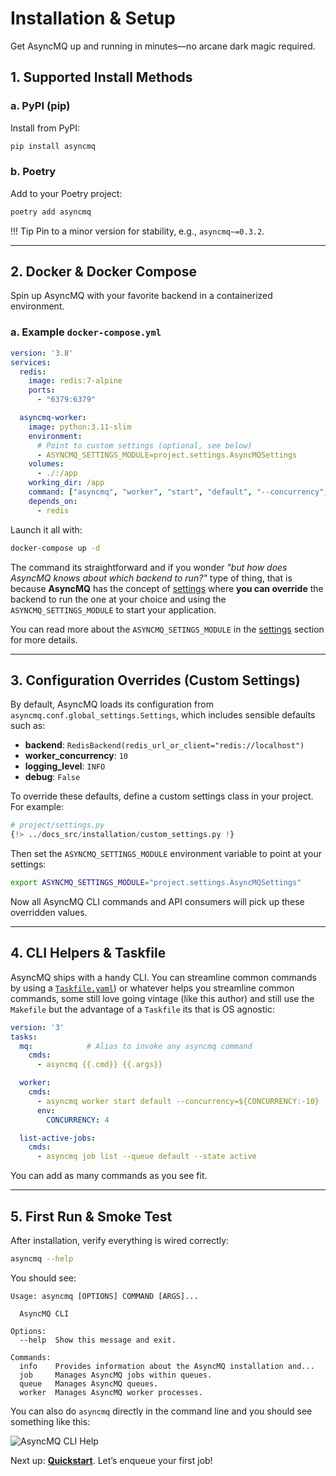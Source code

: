 # Installation & Setup

Get AsyncMQ up and running in minutes—no arcane dark magic required.

## 1. Supported Install Methods

### a. PyPI (pip)

Install from PyPI:

```bash
pip install asyncmq
```

### b. Poetry

Add to your Poetry project:

```bash
poetry add asyncmq
```

!!! Tip
    Pin to a minor version for stability, e.g., `asyncmq~=0.3.2`.

---

## 2. Docker & Docker Compose

Spin up AsyncMQ with your favorite backend in a containerized environment.

### a. Example `docker-compose.yml`

```yaml
version: '3.8'
services:
  redis:
    image: redis:7-alpine
    ports:
      - "6379:6379"

  asyncmq-worker:
    image: python:3.11-slim
    environment:
      # Point to custom settings (optional, see below)
      - ASYNCMQ_SETTINGS_MODULE=project.settings.AsyncMQSettings
    volumes:
      - ./:/app
    working_dir: /app
    command: ["asyncmq", "worker", "start", "default", "--concurrency", "4"]
    depends_on:
      - redis
```

Launch it all with:

```bash
docker-compose up -d
```

The command its straightforward and if you wonder *"but how does AsyncMQ knows about which backend to run?"* type of thing,
that is because **AsyncMQ** has the concept of [settings](features/settings.md) where **you can override** the backend to run
the one at your choice and using the `ASYNCMQ_SETTINGS_MODULE` to start your application.

You can read more about the `ASYNCMQ_SETINGS_MODULE` in the [settings](features/settings.md) section for more details.

---

## 3. Configuration Overrides (Custom Settings)

By default, AsyncMQ loads its configuration from `asyncmq.conf.global_settings.Settings`, which includes sensible defaults such as:

* **backend**: `RedisBackend(redis_url_or_client="redis://localhost")`
* **worker_concurrency**: `10`
* **logging_level**: `INFO`
* **debug**: `False`

To override these defaults, define a custom settings class in your project. For example:

```python
# project/settings.py
{!> ../docs_src/installation/custom_settings.py !}
```

Then set the `ASYNCMQ_SETTINGS_MODULE` environment variable to point at your settings:

```bash
export ASYNCMQ_SETTINGS_MODULE="project.settings.AsyncMQSettings"
```

Now all AsyncMQ CLI commands and API consumers will pick up these overridden values.

---

## 4. CLI Helpers & Taskfile

AsyncMQ ships with a handy CLI. You can streamline common commands by using a [`Taskfile.yaml`](https://taskfile.dev/))
or whatever helps you streamline common commands, some still love going vintage (like this author) and still use the `Makefile`
but the advantage of a `Taskfile` its that is OS agnostic:

```yaml
version: '3'
tasks:
  mq:            # Alias to invoke any asyncmq command
    cmds:
      - asyncmq {{.cmd}} {{.args}}

  worker:
    cmds:
      - asyncmq worker start default --concurrency=${CONCURRENCY:-10}
      env:
        CONCURRENCY: 4

  list-active-jobs:
    cmds:
      - asyncmq job list --queue default --state active
```

You can add as many commands as you see fit.

---

## 5. First Run & Smoke Test

After installation, verify everything is wired correctly:

```bash
asyncmq --help
```

You should see:

```text
Usage: asyncmq [OPTIONS] COMMAND [ARGS]...

  AsyncMQ CLI

Options:
  --help  Show this message and exit.

Commands:
  info    Provides information about the AsyncMQ installation and...
  job     Manages AsyncMQ jobs within queues.
  queue   Manages AsyncMQ queues.
  worker  Manages AsyncMQ worker processes.
```

You can also do `asyncmq` directly in the command line and you should see something like this:

<img src="https://res.cloudinary.com/dymmond/image/upload/v1746168744/asyncmq/docs/cpnmhbed53jnlrriciof.png" alt="AsyncMQ CLI Help"/>

Next up: **[Quickstart](features/quickstart.md)**. Let’s enqueue your first job!
